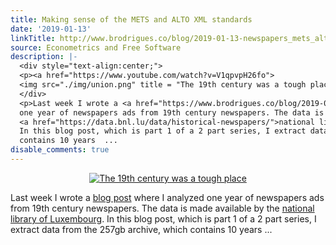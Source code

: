 ```yaml
---
title: Making sense of the METS and ALTO XML standards
date: '2019-01-13'
linkTitle: http://www.brodrigues.co/blog/2019-01-13-newspapers_mets_alto/
source: Econometrics and Free Software
description: |-
  <div style="text-align:center;">
  <p><a href="https://www.youtube.com/watch?v=V1qpvpH26fo">
  <img src="./img/union.png" title = "The 19th century was a tough place"></a></p>
  </div>
  <p>Last week I wrote a <a href="https://www.brodrigues.co/blog/2019-01-04-newspapers/">blog post</a> where I analyzed
  one year of newspapers ads from 19th century newspapers. The data is made available by the
  <a href="https://data.bnl.lu/data/historical-newspapers/">national library of Luxembourg</a>.
  In this blog post, which is part 1 of a 2 part series, I extract data from the 257gb archive, which
  contains 10 years  ...
disable_comments: true
---
```

<div style="text-align:center;">
<p><a href="https://www.youtube.com/watch?v=V1qpvpH26fo">
<img src="./img/union.png" title = "The 19th century was a tough place"></a></p>
</div>
<p>Last week I wrote a <a href="https://www.brodrigues.co/blog/2019-01-04-newspapers/">blog post</a> where I analyzed
one year of newspapers ads from 19th century newspapers. The data is made available by the
<a href="https://data.bnl.lu/data/historical-newspapers/">national library of Luxembourg</a>.
In this blog post, which is part 1 of a 2 part series, I extract data from the 257gb archive, which
contains 10 years  ...